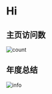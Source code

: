 # Hi 
## 主页访问数
![count](https://count.getloli.com/get/@PeterloyThus)  
## 年度总结
![info](https://github-readme-stats.vercel.app/api?username=PeterloyThus&show_icons=true)  


